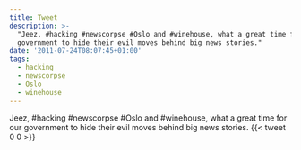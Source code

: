 ```yaml
---
title: Tweet
description: >-
  "Jeez, #hacking #newscorpse #Oslo and #winehouse, what a great time for our
  government to hide their evil moves behind big news stories."
date: '2011-07-24T08:07:45+01:00'
tags:
  - hacking
  - newscorpse
  - Oslo
  - winehouse
---
```

Jeez, #hacking #newscorpse #Oslo and #winehouse, what a great time for our government to hide their evil moves behind big news stories.
      {{< tweet 0 0 >}}
    
